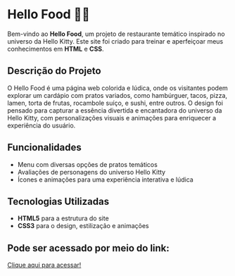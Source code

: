# Hello Food 🍔😻

Bem-vindo ao **Hello Food**, um projeto de restaurante temático inspirado no universo da Hello Kitty. Este site foi criado para treinar e aperfeiçoar meus conhecimentos em **HTML** e **CSS**.

## Descrição do Projeto

O Hello Food é uma página web colorida e lúdica, onde os visitantes podem explorar um cardápio com pratos variados, como hambúrguer, tacos, pizza, lamen, torta de frutas, rocambole suíço, e sushi, entre outros. O design foi pensado para capturar a essência divertida e encantadora do universo da Hello Kitty, com personalizações visuais e animações para enriquecer a experiência do usuário.

## Funcionalidades

- Menu com diversas opções de pratos temáticos
- Avaliações de personagens do universo Hello Kitty
- Ícones e animações para uma experiência interativa e lúdica

## Tecnologias Utilizadas

- **HTML5** para a estrutura do site
- **CSS3** para o design, estilização e animações

<h2>Pode ser acessado por meio do link: </h2>
  <p> <a href="https://lauragpse.github.io/LandingPage-HelloFood/" target="_blank" >Clique aqui para acessar!</a></p>  
<br>
